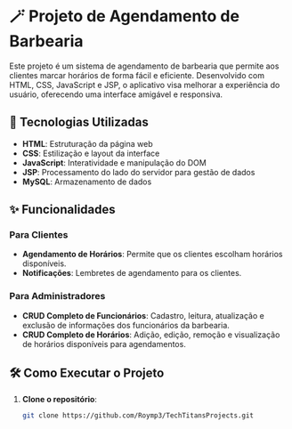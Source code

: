 # 🪄 Projeto de Agendamento de Barbearia

Este projeto é um sistema de agendamento de barbearia que permite aos clientes marcar horários de forma fácil e eficiente. Desenvolvido com HTML, CSS, JavaScript e JSP, o aplicativo visa melhorar a experiência do usuário, oferecendo uma interface amigável e responsiva.

## 🚀 Tecnologias Utilizadas

- **HTML**: Estruturação da página web
- **CSS**: Estilização e layout da interface
- **JavaScript**: Interatividade e manipulação do DOM
- **JSP**: Processamento do lado do servidor para gestão de dados
- **MySQL**: Armazenamento de dados

## ✨ Funcionalidades

### Para Clientes
- **Agendamento de Horários**: Permite que os clientes escolham horários disponíveis.
- **Notificações**: Lembretes de agendamento para os clientes.

### Para Administradores
- **CRUD Completo de Funcionários**: Cadastro, leitura, atualização e exclusão de informações dos funcionários da barbearia.
- **CRUD Completo de Horários**: Adição, edição, remoção e visualização de horários disponíveis para agendamentos.

## 🛠️ Como Executar o Projeto

1. **Clone o repositório**:
   ```bash
   git clone https://github.com/Roymp3/TechTitansProjects.git
